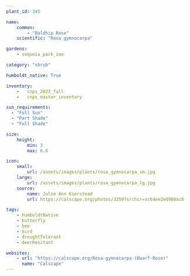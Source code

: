 ```yaml
---
plant_id: 345

name: 
    common: 
        - "Baldhip Rose"  
    scientific: "Rosa gymnocarpa"  

gardens: 
    - sequoia_park_zoo

category: "shrub"

humboldt_native: True

inventory: 
    -   cnps_2023_fall
    -   cnps_master_inventory

sun_requirements:
  - "Full Sun"
  - "Part Shade"
  - "Full Shade"

size:
    height: 
        min: 3
        max: 6.6

icon: 
    small: 
        url: /assets/images/plants/rosa_gymnocarpa_sm.jpg 
    large: 
        url: /assets/images/plants/rosa_gymnocarpa_lg.jpg 
    source: 
        name: Julie Ann Kierstead 
        url: https://calscape.org/photos/3259?srchcr=sc64ee2e0980ac6 

tags: 
    - humboldtNative
    - butterfly
    - bee
    - bird
    - droughtTolerant
    - deerResitant

websites:
    - url: "https://calscape.org/Rosa-gymnocarpa-(Dwarf-Rose)"
      name: "Calscape"
---
```


